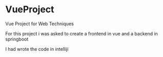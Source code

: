 # VueProject
Vue Project for Web Techniques

For this project i was asked to create a frontend in vue and a backend in springboot

I had wrote the code in intelliji
